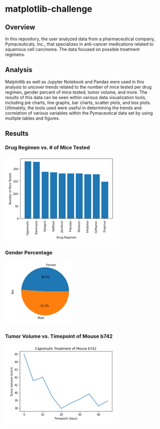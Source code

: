 # matplotlib-challenge

## Overview

In this repository, the user analyzed data from a pharmaceutical company, Pymaceuticals, Inc., that specializes in anti-cancer medications related to squamous cell carcinoma. The data focused on possible treatment regimens.  


## Analysis

Matplotlib as well as Jupyter Notebook and Pandas were used in this analysis to uncover trends related to the number of mice tested per drug regimen, gender percent of mice tested, tumor volume, and more. The results of this data can be seen within various data visualization tools, including pie charts, line graphs, bar charts, scatter plots, and box plots. Ultimately, the tools used were useful in determining the trends and correlation of various variables within the Pymaceutical data set by using mulitple tables and figures. 


## Results
### Drug Regimen vs. # of Mice Tested

![](Images/bar_chart.png)  

### Gender Percentage

![](Images/pie_chart.png)

### Tumor Volume vs. Timepoint of Mouse b742
![](Images/line_chart.png)  

